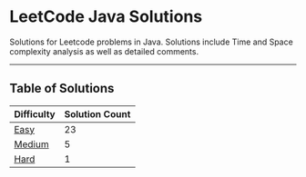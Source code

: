 # LeetCode Java Solutions

Solutions for Leetcode problems in Java. Solutions include Time and Space complexity analysis as well as detailed
comments.

---

## Table of Solutions

| Difficulty                  | Solution Count |
|-----------------------------|----------------|
| [Easy](/Easy/README.md)     | 23             |
| [Medium](/Medium/README.md) | 5              |
| [Hard](/Hard/README.md)     | 1              |
